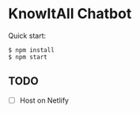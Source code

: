 # KnowItAll Chatbot

Quick start:

```
$ npm install
$ npm start
````

## TODO

- [ ] Host on Netlify
